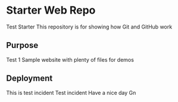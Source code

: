 # Starter Web Repo
Test Starter
This repository is for showing how Git and GitHub work

## Purpose
Test 1
Sample website with plenty of files for demos

## Deployment
This is test incident
Test incident
Have a nice day
Gn